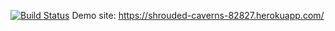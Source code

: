 [![Build Status](https://travis-ci.org/AlfaPigeon/myDemoApp.svg?branch=master)](https://travis-ci.org/AlfaPigeon/myDemoApp)
Demo site: https://shrouded-caverns-82827.herokuapp.com/